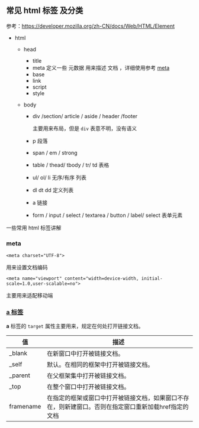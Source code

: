 ## 常见 html 标签 及分类

参考：https://developer.mozilla.org/zh-CN/docs/Web/HTML/Element

- html

  - head
    - title
    - meta 定义一些 元数据 用来描述 文档 ，详细使用参考 [meta](https://developer.mozilla.org/zh-CN/docs/Web/HTML/Element/meta)
    - base
    - link
    - script
    - style
  - body

    - div /section/ article / aside / header /footer

      主要用来布局，但是 `div` 表意不明，没有语义

    - p 段落
    - span / em / strong
    - table / thead/ tbody / tr/ td 表格
    - ul/ ol/ li 无序/有序 列表
    - dl dt dd 定义列表
    - a 链接
    - form / input / select / textarea / button / label/ select 表单元素

一些常用 html 标签讲解

### meta
 `<meta charset="UTF-8">`

用来设置文档编码

 `<meta name="viewport" content="width=device-width, initial-scale=1.0,user-scalable=no">`

主要用来适配移动端

### [a 标签](http://www.w3school.com.cn/tags/att_a_target.asp)

**a** 标签的 `target` 属性主要用来，规定在何处打开链接文档。

| 值        | 描述                                                                                                 |
| --------- | ---------------------------------------------------------------------------------------------------- |
| \_blank   | 在新窗口中打开被链接文档。                                                                           |
| \_self    | 默认。在相同的框架中打开被链接文档。                                                                 |
| \_parent  | 在父框架集中打开被链接文档。                                                                         |
| \_top     | 在整个窗口中打开被链接文档。                                                                         |
| framename | 在指定的框架或窗口中打开被链接文档，如果窗口不存在，则新建窗口。否则在指定窗口重新加载href指定的文档 |

